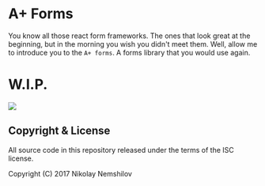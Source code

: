 # A+ Forms

You know all those react form frameworks. The ones that look great at the
beginning, but in the morning you wish you didn't meet them. Well, allow me to
introduce you to the `A+ forms`. A forms library that you would use again.

# W.I.P.

![](https://cdn.meme.am/instances/400x/62632336.jpg)

## Copyright & License

All source code in this repository released under the terms of the ISC license.

Copyright (C) 2017 Nikolay Nemshilov
